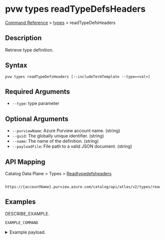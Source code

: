 # pvw types readTypeDefsHeaders
[Command Reference](../../../README.md#command-reference) > [types](./main.md) > readTypeDefsHeaders

## Description
Retrieve type definition.

## Syntax
```
pvw types readTypeDefsHeaders [--includeTermTemplate --type=<val>]
```

## Required Arguments
- `--type`: type parameter

## Optional Arguments
- `--purviewName`: Azure Purview account name. (string)
- `--guid`: The globally unique identifier. (string)
- `--name`: The name of the definition. (string)
- `--payloadFile`: File path to a valid JSON document. (string)

## API Mapping
Catalog Data Plane > Types > [Readtypedefsheaders]()
```
 https://{accountName}.purview.azure.com/catalog/api/atlas/v2/types/readTypeDefsHeaders
```

## Examples
DESCRIBE_EXAMPLE.
```powershell
EXAMPLE_COMMAND
```
<details><summary>Example payload.</summary>
<p>

```json
PASTE_JSON_HERE
```
</p>
</details>